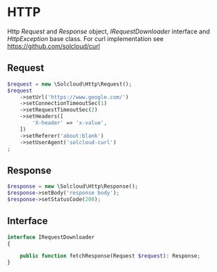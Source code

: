 # HTTP

Http _Request_ and _Response_ object, _IRequestDownloader_ interface and _HttpException_ base class. For curl implementation see https://github.com/solcloud/curl

## Request

```php
$request = new \Solcloud\Http\Request();
$request
    ->setUrl('https://www.google.com/')
    ->setConnectionTimeoutSec(1)
    ->setRequestTimeoutSec(2)
    ->setHeaders([
        'X-header' => 'x-value',
    ])
    ->setReferer('about:blank')
    ->setUserAgent('solcloud-curl')
;
```

## Response

```php
$response = new \Solcloud\Http\Response();
$response->setBody('response body');
$response->setStatusCode(200);
```

## Interface

```php
interface IRequestDownloader
{

    public function fetchResponse(Request $request): Response;
}
```
